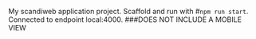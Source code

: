 My scandiweb application project.
Scaffold and run with #`npm run start`.
Connected to endpoint local:4000.
###DOES NOT INCLUDE A MOBILE VIEW
